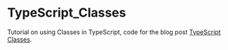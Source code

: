 # TypeScript_Classes
Tutorial on using Classes in TypeScript, code for the blog post [TypeScript Classes](http://mobilemancer.com/2015/11/17/typescript-classes/ "TypeScript Classes"). 
